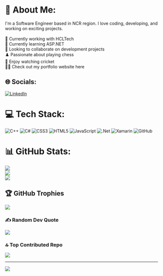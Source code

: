 # 💫 About Me:
I'm a Software Engineer based in NCR region. I love coding, developing, and working on exciting projects.<br><br>🔭 Currently working with HCLTech<br>🌱 Currently learning ASP.NET<br>👯 Looking to collaborate on development projects<br>♟️ Passionate about playing chess<br>🏏 Enjoy watching cricket<br>👨‍💻 Check out my portfolio website here


## 🌐 Socials:
[![LinkedIn](https://img.shields.io/badge/LinkedIn-%230077B5.svg?logo=linkedin&logoColor=white)](https://linkedin.com/in/mrzero0) 

# 💻 Tech Stack:
![C++](https://img.shields.io/badge/c++-%2300599C.svg?style=for-the-badge&logo=c%2B%2B&logoColor=white) ![C#](https://img.shields.io/badge/c%23-%23239120.svg?style=for-the-badge&logo=csharp&logoColor=white) ![CSS3](https://img.shields.io/badge/css3-%231572B6.svg?style=for-the-badge&logo=css3&logoColor=white) ![HTML5](https://img.shields.io/badge/html5-%23E34F26.svg?style=for-the-badge&logo=html5&logoColor=white) ![JavaScript](https://img.shields.io/badge/javascript-%23323330.svg?style=for-the-badge&logo=javascript&logoColor=%23F7DF1E) ![.Net](https://img.shields.io/badge/.NET-5C2D91?style=for-the-badge&logo=.net&logoColor=white) ![Xamarin](https://img.shields.io/badge/Xamarin-3199DC?style=for-the-badge&logo=xamarin&logoColor=white) ![GitHub](https://img.shields.io/badge/github-%23121011.svg?style=for-the-badge&logo=github&logoColor=white)
# 📊 GitHub Stats:
![](https://github-readme-stats.vercel.app/api?username=mr-zero0&theme=dark&hide_border=false&include_all_commits=true&count_private=true)<br/>
![](https://github-readme-streak-stats.herokuapp.com/?user=mr-zero0&theme=dark&hide_border=false)<br/>
![](https://github-readme-stats.vercel.app/api/top-langs/?username=mr-zero0&theme=dark&hide_border=false&include_all_commits=true&count_private=true&layout=compact)

## 🏆 GitHub Trophies
![](https://github-profile-trophy.vercel.app/?username=mr-zero0&theme=radical&no-frame=false&no-bg=true&margin-w=4)

### ✍️ Random Dev Quote
![](https://quotes-github-readme.vercel.app/api?type=horizontal&theme=radical)

### 🔝 Top Contributed Repo
![](https://github-contributor-stats.vercel.app/api?username=mr-zero0&limit=5&theme=dark&combine_all_yearly_contributions=true)

---
[![](https://visitcount.itsvg.in/api?id=mr-zero0&icon=0&color=0)](https://visitcount.itsvg.in)

<!-- Proudly created with GPRM ( https://gprm.itsvg.in ) -->
